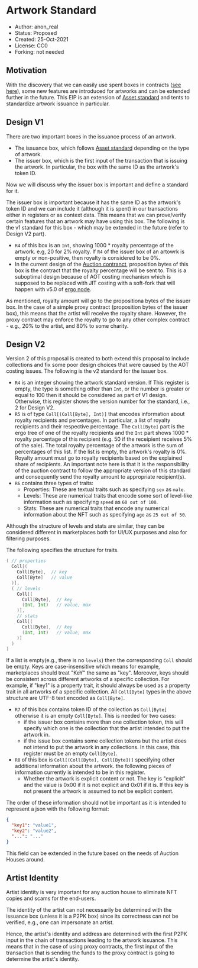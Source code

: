 # Artwork Standard

* Author: anon_real
* Status: Proposed
* Created: 25-Oct-2021
* License: CC0
* Forking: not needed 

## Motivation 
With the discovery that we can easily use spent boxes in contracts ([see here](https://www.ergoforum.org/t/ergoscript-design-patterns/222/23?u=anon_real)), some new features are introduced for artworks and can be extended further in the future. This EIP is an extension of [Asset standard](eip-0004.md) and tents to standardize artwork issuance in particular.


## Design V1
There are two important boxes in the issuance process of an artwork.
- The issuance box, which follows [Asset standard](eip-0004.md) depending on the type of artwork.
- The issuer box, which is the first input of the transaction that is issuing the artwork. In particular, the box with the same ID as the artwork's token ID.

Now we will discuss why the issuer box is important and define a standard for it.

The issuer box is important because it has the same ID as the artwork's token ID and we can include it (although it is spent) in our transactions either in registers or as context data. This means that we can prove/verify certain features that an artwork may have using this box. The following is the v1 standard for this box - which may be extended in the future (refer to Design V2 part).

- `R4` of this box is an `Int`, showing 1000 * royalty percentage of the artwork. e.g, 20 for 2% royalty. If `R4` of the issuer box of an artowrk is empty or non-positive, then royalty is considered to be 0%.
- In the current design of the [Auction contranct](eip-0022.md), proposition bytes of this box is the contract that the royalty percentage will be sent to. This is a suboptimal design because of AOT costing mechanism which is supposed to be replaced with JIT costing with a soft-fork that will happen with v5.0 of [ergo node](https://github.com/ergoplatform/ergo).
  
As mentioned, royalty amount will go to the propositiona bytes of the issuer box. In the case of a simple proxy contract (proposition bytes of the issuer box), this means that the artist will receive the royalty share. However, the proxy contract may enforce the royalty to go to any other complex contract - e.g., 20% to the artist, and 80% to some charity.

## Design V2
Version 2 of this proposal is created to both extend this proposal to include collections and fix some poor design choices that were caused by the AOT costing issues. The following is the v2 standard for the issuer box.
- `R4` is an integer showing the artwork standard version. If This register is empty, the type is something other than `Int`, or the number is greater or equal to 100 then it should be considered as part of V1 design. Otherwise, this register shows the version number for the standard, i.e., 2 for Design V2.
- `R5` is of type `Coll[(Coll[Byte], Int)]` that encodes information about royalty recipients and percentages. In particular, a list of royalty recipients and their respective percentage. The `Coll[Byte]` part is the ergo tree of one of the royalty recipients and the `Int` part shows 1000 * royalty percentage of this recipient (e.g. 50 if the receipient receives 5% of the sale). The total royalty percentage of the artwork is the sum of percentages of this list. If the list is empty, the artwork's royalty is 0%.
Royalty amount must go to royalty recipients based on the explained share of recipients. An important note here is that it is the responsibility of the auction contract to follow the appropriate version of this standard and consequently send the royalty amount to appropriate recipient(s). 
- `R6` contains three types of traits:
  - Properties: These are textual traits such as specifying `sex` as `male`.
  - Levels: These are numerical traits that encode some sort of level-like information such as specifying `speed` as `60 out of 100`.
  - Stats: These are numerical traits that encode any numerical information about the NFT such as specifying `age` as `25 out of 50`.

Although the structure of levels and stats are similar, they can be considered different in marketplaces both for UI/UX purposes and also for filtering purposes.

The following specifies the structure for traits.
```scala
( // properties
  Coll[(  
    Coll[Byte],  // key
    Coll[Byte]   // value
  )],
  ( // levels
    Coll[(
      Coll[Byte],  // key
      (Int, Int)   // value, max
    )],
    // stats
    Coll[(
      Coll[Byte],  // key
      (Int, Int)   // value, max
    )]
  )
)
```
If a list is empty(e.g., there is no `levels`) then the corresponding `Coll` should be empty. Keys are case-insensitive which means for example, marketplaces should treat "KeY" the same as "key". Moreover, keys should be consistent across different artworks of a specific collection. For example, if "key1" is a property trait, it should always be used as a property trait in all artworks of a specific collection.
All `Coll[Byte]` types in the above structure are UTF-8 text encoded as `Coll[Byte]`.

- `R7` of this box contains token ID of the collection as `Coll[Byte]` otherwise it is an empty `Coll[Byte]`. This is needed for two cases:
  - if the issuer box contains more than one collection token, this will specify which one is the collection that the artist intended to put the artwork in.
  - if the issue box contains some collection tokens but the artist does not intend to put the artwork in any collections. In this case, this register must be an empty `Coll[Byte]`.
- `R8` of this box is `Coll[(Coll[Byte], Coll[Byte])]` specifying other additional information about the artwork. the following pieces of information currently is intended to be in this register.
  - Whether the artwork is explicit content or not. The key is "explicit" and the value is 0x00 if it is not explicit and 0x01 if it is. If this key is not present the artwork is assumed to not be explicit content.

The order of these information should not be important as it is intended to represent a json with the following format:

```json
{
  "key1": "value1",
  "key2": "value2",
  "...": "..."
}
```
This field can be extended in the future based on the needs of Auction Houses around.


## Artist Identity
Artist identity is very important for any auction house to eliminate NFT copies and scams for the end-users.

The identity of the artist can not necessarily be determined with the issuance box (unless it is a P2PK box) since its correctness can not be verified, e.g., one can impersonate an artist.

Hence, the artist's identity and address are determined with the first P2PK input in the chain of transactions leading to the artwork issuance. This means that in the case of using proxy contracts, the first input of the transaction that is sending the funds to the proxy contract is going to determine the artist's identity.